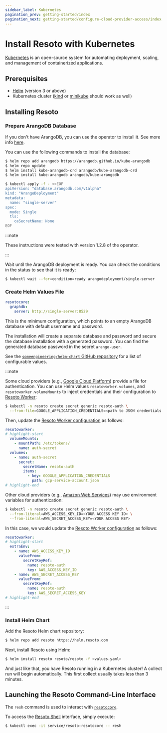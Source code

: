 ```yaml
---
sidebar_label: Kubernetes
pagination_prev: getting-started/index
pagination_next: getting-started/configure-cloud-provider-access/index
---
```


# Install Resoto with Kubernetes

[Kubernetes](https://kubernetes.io) is an open-source system for automating deployment, scaling, and management of containerized applications.

## Prerequisites

- [Helm](https://helm.sh) (version 3 or above)
- Kubernetes cluster ([kind](https://kind.sigs.k8s.io) or [minikube](https://minikube.sigs.k8s.io) should work as well)

## Installing Resoto

### Prepare ArangoDB Database

If you don't have ArangoDB, you can use the operator to install it. See more info [here](https://arangodb.com/docs/stable/tutorials-kubernetes.html).

You can use the following commands to install the database:

```bash
$ helm repo add arangodb https://arangodb.github.io/kube-arangodb
$ helm repo update
$ helm install kube-arangodb-crd arangodb/kube-arangodb-crd
$ helm install kube-arangodb arangodb/kube-arangodb

$ kubectl apply -f - <<EOF
apiVersion: "database.arangodb.com/v1alpha"
kind: "ArangoDeployment"
metadata:
  name: "single-server"
spec:
  mode: Single
  tls:
    caSecretName: None
EOF
```

:::note

These instructions were tested with version 1.2.8 of the operator.

:::

Wait until the ArangoDB deployment is ready. You can check the conditions in the status to see that it is ready:

```bash
$ kubectl wait --for=condition=ready arangodeployment/single-server
```

### Create Helm Values File

```yaml title="resoto-values.yaml"
resotocore:
  graphdb:
    server: http://single-server:8529
```

This is the minimum configuration, which points to an empty ArangoDB database with default username and password.

The installation will create a separate database and password and secure the database installation with a generated password. You can find the generated database password in the secret `arango-user`.

See the [`someengineering/helm-chart` GitHub repository](https://github.com/someengineering/helm-charts/tree/main/charts/resoto) for a list of configurable values.

:::note

Some cloud providers (e.g., [Google Cloud Platform](../configure-cloud-provider-access/gcp.md)) provide a file for authentication. You can use Helm values `resotoworker.volumes`, and `resotoworker.volumeMounts` to inject credentials and their configuration to [Resoto Worker](../../concepts/components/worker.md):

```bash
$ kubectl -n resoto create secret generic resoto-auth \
  --from-file=GOOGLE_APPLICATION_CREDENTIALS=<path to JSON credentials file>
```

Then, update the [Resoto Worker configuration](../../reference/configuration/index.md) as follows:

```yaml
resotoworker:
# highlight-start
  volumeMounts:
    - mountPath: /etc/tokens/
      name: auth-secret
  volumes:
    - name: auth-secret
      secret:
        secretName: resoto-auth
        items:
          - key: GOOGLE_APPLICATION_CREDENTIALS
            path: gcp-service-account.json
# highlight-end
```

Other cloud providers (e.g., [Amazon Web Services](../configure-cloud-provider-access/aws.md)) may use environment variables for authentication:

```bash
$ kubectl -n resoto create secret generic resoto-auth \
  --from-literal=AWS_ACCESS_KEY_ID=<YOUR ACCESS KEY ID> \
  --from-literal=AWS_SECRET_ACCESS_KEY=<YOUR ACCESS KEY>
```

In this case, we would update the [Resoto Worker configuration](../../reference/configuration/index.md) as follows:

```yaml
resotoworker:
# highlight-start
  extraEnv:
    - name: AWS_ACCESS_KEY_ID
      valueFrom:
        secretKeyRef:
          name: resoto-auth
          key: AWS_ACCESS_KEY_ID
    - name: AWS_SECRET_ACCESS_KEY
      valueFrom:
        secretKeyRef:
          name: resoto-auth
          key: AWS_SECRET_ACCESS_KEY
# highlight-end
```

:::

### Install Helm Chart

Add the Resoto Helm chart repository:

```bash
$ helm repo add resoto https://helm.resoto.com
```

Next, install Resoto using Helm:

```bash
$ helm install resoto resoto/resoto -f <values.yaml>
```

And just like that, you have Resoto running in a Kubernetes cluster! A collect run will begin automatically. This first collect usually takes less than 3 minutes.

## Launching the Resoto Command-Line Interface

The `resh` command is used to interact with [`resotocore`](../../concepts/components/core.md).

To access the [Resoto Shell](../../concepts/components/shell.md) interface, simply execute:

```bash
$ kubectl exec -it service/resoto-resotocore -- resh
```
